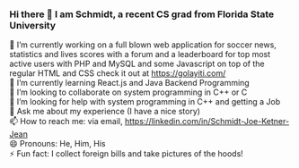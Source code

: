 ### Hi there 👋 I am Schmidt, a recent CS grad from Florida State University

<!--
**SchmidtJKJ/SchmidtJKJ** is a ✨ _special_ ✨ repository because its `README.md` (this file) appears on your GitHub profile.

Here are some ideas to get you started:

- 🔭 I’m currently working on a full blown web application for soccer news, statistic and lives scores with a forum and a leaderboard for top most active users with PHP and MySQL
- 🌱 Working as a Java Backend Developer
- 👯 I’m looking to collaborate on system programming in C++ or C++
- 🤔 I’m looking for help with system programming in C++ and getting a Job
- 💬 Ask me about my experiences (I have a nice story)
- 📫 How to reach me: via email
- 😄 Pronouns: He, Him, His
- ⚡ Fun fact: I collect foreign bills
-->
🔭 I’m currently working on a full blown web application for soccer news, statistics and lives scores with a forum and a leaderboard for top most active users with PHP and MySQL and some Javascript on top of the regular HTML and CSS check it out at https://golayiti.com/ <br>
🌱 I’m currently learning React.js and Java Backend Programming <br>
👯 I’m looking to collaborate on system programming in C++ or C <br>
🤔 I’m looking for help with system programming in C++ and getting a Job <br>
💬 Ask me about my experience (I have a nice story) <br>
📫 How to reach me: via email, https://linkedin.com/in/Schmidt-Joe-Ketner-Jean<br>
😄 Pronouns: He, Him, His <br>
⚡ Fun fact: I collect foreign bills and take pictures of the hoods! <br>
